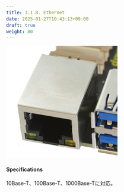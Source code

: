 ```yaml
---
title: 3.1.8. Ethernet
date: 2025-01-27T10:43:13+09:00
draft: true
weight: 80
---
```


![Connector_Ether](images/Ether_300x300.png)

#### Specifications
10Base-T、100Base-T、1000Base-Tに対応。
